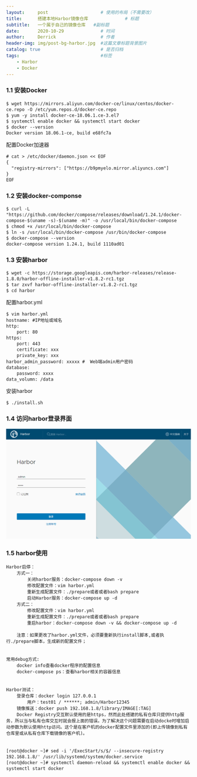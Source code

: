 ```yaml
---
layout:     post   				    # 使用的布局（不需要改）
title:      搭建本地Harbor镜像仓库 				# 标题 
subtitle:   一个属于自己的镜像仓库   #副标题
date:       2020-10-29 				# 时间
author:     Derrick 				# 作者
header-img: img/post-bg-harbor.jpg 	#这篇文章标题背景图片
catalog: true 						# 是否归档
tags:								#标签
    - Harbor
    - Docker
---
```



### 1.1 安装Docker

```
$ wget https://mirrors.aliyun.com/docker-ce/linux/centos/docker-ce.repo -O /etc/yum.repos.d/docker-ce.repo
$ yum -y install docker-ce-18.06.1.ce-3.el7
$ systemctl enable docker && systemctl start docker
$ docker --version
Docker version 18.06.1-ce, build e68fc7a
```

配置Docker加速器
```
# cat > /etc/docker/daemon.json << EOF
{
  "registry-mirrors": ["https://b9pmyelo.mirror.aliyuncs.com"]
}
EOF
```



### 1.2 安装docker-componse

```
$ curl -L "https://github.com/docker/compose/releases/download/1.24.1/docker-compose-$(uname -s)-$(uname -m)" -o /usr/local/bin/docker-compose
$ chmod +x /usr/local/bin/docker-compose
$ ln -s /usr/local/bin/docker-compose /usr/bin/docker-compose
$ docker-compose --version
docker-compose version 1.24.1, build 1110ad01

```



### 1.3 安装harbor

```
$ wget -c https://storage.googleapis.com/harbor-releases/release-1.8.0/harbor-offline-installer-v1.8.2-rc1.tgz
$ tar zxvf harbor-offline-installer-v1.8.2-rc1.tgz
$ cd harbor
```

配置harbor.yml
```
$ vim harbor.yml
hostname: #IP地址或域名
http:
	port: 80
https:
	port: 443
	certificate: xxx
	private_key: xxx
harbor_admin_password: xxxxx #  Web端admin用户密码
database:
	password: xxxx
data_volumn: /data
```

安装harbor
```
$ ./install.sh
```

### 1.4 访问harbor登录界面

![avatar](/img/2020-10-28-harbor/harbor.png)




### 1.5 harbor使用

```
Harbor启停：
    方式一：
        关闭harbor服务：docker-compose down -v
        修改配置文件：vim harbor.yml
        重新生成配置文件：./prepare或者或者bash prepare
        启动Harbor服务：docker-compose up -d
    方式二：
        修改配置文件：vim harbor.yml
        重新生成配置文件：./prepare或者或者bash prepare
        重启harbor：docker-compose down -v && docker-compose up -d

    注意：如果更改了harbor.yml文件，必须要重新执行install脚本,或者执行./prepare脚本，生成新的配置文件；
          

常用debug方式:
    docker info查看docker程序的配置信息
    docker-compose ps：查看harbor相关的容器信息
        
    
Harbor测试：
    登录仓库：docker login 127.0.0.1
        用户：test01 / ******; admin/Harbor12345
    镜像推送：docker push 192.168.1.8/library/IMAGE[:TAG]
    Docker Registry交互默认使用的是https，然而此处搭建的私有仓库只提供http服务，所以当与私有仓库交互时就会报上面的错误。为了解决这个问题需要在启动docke时增加启动参数为默认使用http访问。这个是在客户机的docker配置文件里添加的(即上传镜像到私有仓库里或从私有仓库下载镜像的客户机)。


[root@docker ~]# sed -i '/ExecStart/s/$/ --insecure-registry 192.168.1.8/' /usr/lib/systemd/system/docker.service 
[root@docker ~]# systemctl daemon-reload && systemctl enable docker && systemctl start docker
```





<script type="text/javascript">document.write(unescape("%3Cspan id='cnzz_stat_icon_1281111180'%3E%3C/span%3E%3Cscript src='https://v1.cnzz.com/z_stat.php%3Fid%3D1281111180%26online%3D1%26show%3Dline' type='text/javascript'%3E%3C/script%3E"));</script>
